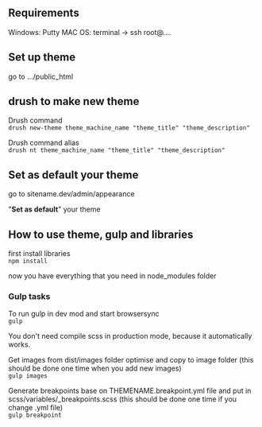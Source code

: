 ## Requirements

Windows: Putty
MAC OS: terminal -> ssh root@....

## Set up theme

go to .../public_html

## drush to make new theme

Drush command <br> `drush new-theme theme_machine_name "theme_title" "theme_description"`

Drush command alias <br> `drush nt theme_machine_name "theme_title" "theme_description"`


## Set as default your theme

go to sitename.dev/admin/appearance

"<b>Set as default</b>" your theme



## How to use theme, gulp and libraries

first install libraries <br> `npm install`

now you have everything that you need in node_modules folder

### Gulp tasks

To run gulp in dev mod and start browsersync <br> `gulp`<br>

You don't need compile scss in production mode, because it automatically works.

Get images from dist/images folder optimise and copy to image folder  (this should be done one time when you add new images) <br> `gulp images`<br>

Generate breakpoints base on THEMENAME.breakpoint.yml file and put in scss/variables/_breakpoints.scss (this should be done one time if you change .yml file) <br> `gulp breakpoint`<br>

